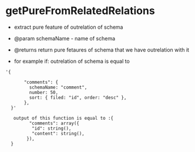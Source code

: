 # getPureFromRelatedRelations

- extract pure feature of outrelation of schema

- @param schemaName - name of schema

- @returns return pure fetaures of schema that we have outrelation with it
- for example if: outrelation of schema is equal to

```
'{

       "comments": {
         schemaName: "comment",
         number: 50,
         sort: { filed: "id", order: "desc" },
       },
  }'
```

```
   output of this function is equal to :{
         "comments": array({
          "id": string(),
          "content": string(),
        }),
  }
```
